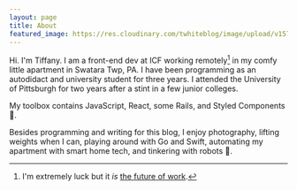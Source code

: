 ```yaml
---
layout: page
title: About
featured_image: https://res.cloudinary.com/twhiteblog/image/upload/v1573960505/authorimage_cxgyau.jpg
---
```


Hi. I'm Tiffany. I am a front-end dev at ICF working remotely[^1] in my comfy little apartment in Swatara Twp, PA. I have been programming as an autodidact and university student for three years. I attended the University of Pittsburgh for two years after a stint in a few junior colleges.

My toolbox contains JavaScript, React, some Rails, and Styled Components 💅.

Besides programming and writing for this blog, I enjoy photography, lifting weights when I can, playing around with Go and Swift, automating my apartment with smart home tech, and tinkering with robots 🤖.

[^1]: I'm extremely luck but it *is* [the future of work](https://basecamp.com/books/remote).

